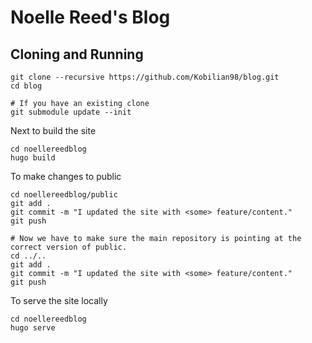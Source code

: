 # Noelle Reed's Blog

## Cloning and Running

```shell
git clone --recursive https://github.com/Kobilian98/blog.git
cd blog

# If you have an existing clone
git submodule update --init
```

Next to build the site

```shell
cd noellereedblog
hugo build
```

To make changes to public

```shell
cd noellereedblog/public
git add .
git commit -m "I updated the site with <some> feature/content."
git push

# Now we have to make sure the main repository is pointing at the correct version of public.
cd ../..
git add .
git commit -m "I updated the site with <some> feature/content."
git push
```

To serve the site locally

```shell
cd noellereedblog
hugo serve
```